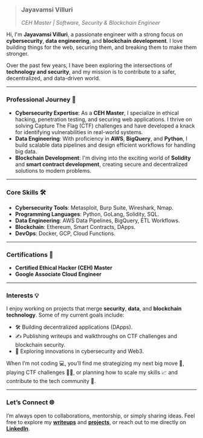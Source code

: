 > ### **Jayavamsi Villuri**  
> *CEH Master | Software, Security & Blockchain Engineer*  

Hi, I'm **Jayavamsi Villuri**, a passionate engineer with a strong focus on **cybersecurity**, **data engineering**, and **blockchain development**. I love building things for the web, securing them, and breaking them to make them stronger.

Over the past few years, I have been exploring the intersections of **technology and security**, and my mission is to contribute to a safer, decentralized, and data-driven world.

---

### **Professional Journey** 🚀
- **Cybersecurity Expertise**: As a **CEH Master**, I specialize in ethical hacking, penetration testing, and securing web applications. I thrive on solving Capture The Flag (CTF) challenges and have developed a knack for identifying vulnerabilities in real-world systems.
- **Data Engineering**: With proficiency in **AWS**, **BigQuery**, and **Python**, I build scalable data pipelines and design efficient workflows for handling big data.
- **Blockchain Development**: I'm diving into the exciting world of **Solidity** and **smart contract development**, creating secure and decentralized solutions to modern problems.

---

### **Core Skills** 🛠
- **Cybersecurity Tools**: Metasploit, Burp Suite, Wireshark, Nmap.  
- **Programming Languages**: Python, GoLang, Solidity, SQL.  
- **Data Engineering**: AWS Data Pipelines, BigQuery, ETL Workflows.  
- **Blockchain**: Ethereum, Smart Contracts, DApps.  
- **DevOps**: Docker, GCP, Cloud Functions.

---

### **Certifications** 🏅
- **Certified Ethical Hacker (CEH) Master**
- **Google Associate Cloud Engineer**

---

### **Interests** 💡  
I enjoy working on projects that merge **security**, **data**, and **blockchain technology**. Some of my current goals include:  
- 🛠️ Building decentralized applications (DApps).  
- ✍️ Publishing writeups and walkthroughs on CTF challenges and blockchain security.  
- 🔎 Exploring innovations in cybersecurity and Web3.  

When I’m not coding 💻, you’ll find me strategizing my next big move 🤔, playing CTF challenges 🏴‍☠️, or planning how to scale my skills 📈 and contribute to the tech community 🌟.  

---

### **Let’s Connect** 🌐
I’m always open to collaborations, mentorship, or simply sharing ideas. Feel free to explore my **[writeups](/writeups)** and **[projects](/projects)**, or reach out to me directly on **[LinkedIn](https://linkedin.com/in/jayavamsi9)**.